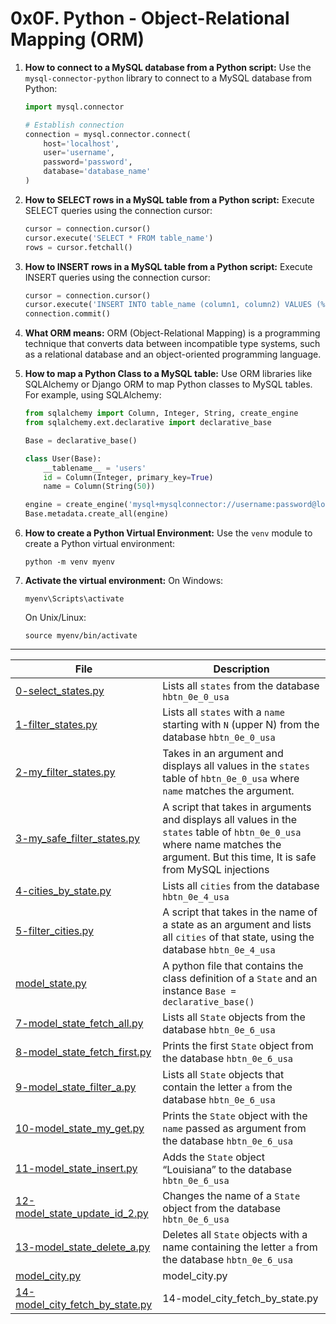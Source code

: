# 0x0F. Python - Object-Relational Mapping (ORM)

1. **How to connect to a MySQL database from a Python script:**
   Use the `mysql-connector-python` library to connect to a MySQL database from Python:
   ```python
   import mysql.connector

   # Establish connection
   connection = mysql.connector.connect(
       host='localhost',
       user='username',
       password='password',
       database='database_name'
   )
   ```

2. **How to SELECT rows in a MySQL table from a Python script:**
   Execute SELECT queries using the connection cursor:
   ```python
   cursor = connection.cursor()
   cursor.execute('SELECT * FROM table_name')
   rows = cursor.fetchall()
   ```

3. **How to INSERT rows in a MySQL table from a Python script:**
   Execute INSERT queries using the connection cursor:
   ```python
   cursor = connection.cursor()
   cursor.execute('INSERT INTO table_name (column1, column2) VALUES (%s, %s)', (value1, value2))
   connection.commit()
   ```

4. **What ORM means:**
   ORM (Object-Relational Mapping) is a programming technique that converts data between incompatible type systems, such as a relational database and an object-oriented programming language.

5. **How to map a Python Class to a MySQL table:**
   Use ORM libraries like SQLAlchemy or Django ORM to map Python classes to MySQL tables. For example, using SQLAlchemy:
   ```python
   from sqlalchemy import Column, Integer, String, create_engine
   from sqlalchemy.ext.declarative import declarative_base

   Base = declarative_base()

   class User(Base):
       __tablename__ = 'users'
       id = Column(Integer, primary_key=True)
       name = Column(String(50))

   engine = create_engine('mysql+mysqlconnector://username:password@localhost/database_name')
   Base.metadata.create_all(engine)
   ```

6. **How to create a Python Virtual Environment:**
   Use the `venv` module to create a Python virtual environment:
   ```
   python -m venv myenv
   ```

7. **Activate the virtual environment:**
   On Windows:
   ```
   myenv\Scripts\activate
   ```
   On Unix/Linux:
   ```
   source myenv/bin/activate
   ```

---

| File      | Description |
| ----------- | ----------- |
| [0-select_states.py](./0-select_states.py) | Lists all ``states`` from the database ``hbtn_0e_0_usa`` |
| [1-filter_states.py](./1-filter_states.py) | Lists all ``states`` with a ``name`` starting with ``N`` (upper N) from the database ``hbtn_0e_0_usa`` |
| [2-my_filter_states.py](./2-my_filter_states.py) | Takes in an argument and displays all values in the ``states`` table of ``hbtn_0e_0_usa`` where ``name`` matches the argument. |
| [3-my_safe_filter_states.py](./3-my_safe_filter_states.py) | A script that takes in arguments and displays all values in the ``states`` table of ``hbtn_0e_0_usa`` where name matches the argument. But this time, It is safe from MySQL injections |
| [4-cities_by_state.py](./4-cities_by_state.py) | Lists all ``cities`` from the database ``hbtn_0e_4_usa`` |
| [5-filter_cities.py](./5-filter_cities.py) | A script that takes in the name of a state as an argument and lists all ``cities`` of that state, using the database ``hbtn_0e_4_usa`` |
| [model_state.py](./model_state.py) | A python file that contains the class definition of a ``State`` and an instance ``Base = declarative_base()`` |
| [7-model_state_fetch_all.py](./7-model_state_fetch_all.py) | Lists all ``State`` objects from the database ``hbtn_0e_6_usa`` |
| [8-model_state_fetch_first.py](./8-model_state_fetch_first.py) | Prints the first ``State`` object from the database ``hbtn_0e_6_usa`` |
| [9-model_state_filter_a.py](./9-model_state_filter_a.py) | Lists all ``State`` objects that contain the letter ``a`` from the database ``hbtn_0e_6_usa`` |
| [10-model_state_my_get.py](./10-model_state_my_get.py) | Prints the ``State`` object with the ``name`` passed as argument from the database ``hbtn_0e_6_usa`` |
| [11-model_state_insert.py](./11-model_state_insert.py) |  Adds the ``State`` object “Louisiana” to the database ``hbtn_0e_6_usa`` |
| [12-model_state_update_id_2.py](./12-model_state_update_id_2.py) | Changes the name of a ``State`` object from the database ``hbtn_0e_6_usa`` |
| [13-model_state_delete_a.py](./13-model_state_delete_a.py) | Deletes all ``State`` objects with a name containing the letter ``a`` from the database ``hbtn_0e_6_usa`` |
| [model_city.py](./model_city.py) | model_city.py |
| [14-model_city_fetch_by_state.py](./14-model_city_fetch_by_state.py) | 14-model_city_fetch_by_state.py |
